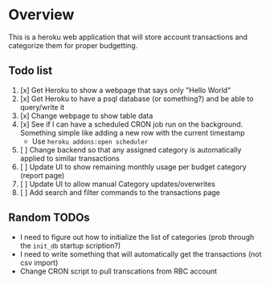 # Overview

This is a heroku web application that will store account transactions and categorize them for proper budgetting.

## Todo list

1. [x] Get Heroku to show a webpage that says only "Hello World"
2. [x] Get Heroku to have a psql database (or something?) and be able to query/write it 
3. [x] Change webpage to show table data
4. [x] See if I can have a scheduled CRON job run on the background. Something simple like adding a new row with the current timestamp
    * Use `heroku addons:open scheduler`
7. [ ] Change backend so that any assigned category is automatically applied to similar transactions
8. [ ] Update UI to show remaining monthly usage per budget category (report page)
9. [ ] Update UI to allow manual Category updates/overwrites
10. [ ] Add search and filter commands to the transactions page

## Random TODOs
* I need to figure out how to initialize the list of categories (prob through the `init_db` startup scription?)
* I need to write something that will automatically get the transactions (not csv import)
* Change CRON script to pull transcations from RBC account
